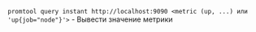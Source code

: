 ```promtool query instant http://localhost:9090 <metric (up, ...) или 'up{job="node"}'>``` - Вывести значение метрики
